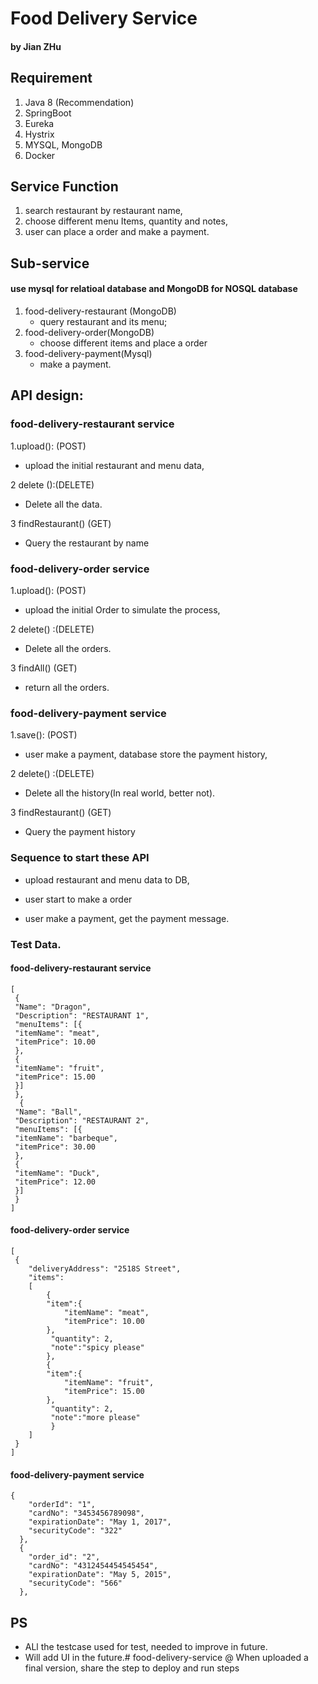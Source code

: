 # Food Delivery Service
#### by Jian ZHu


## Requirement
1. Java 8 (Recommendation)
2. SpringBoot
3. Eureka
4. Hystrix
5. MYSQL, MongoDB
6. Docker

## Service Function
1. search restaurant by restaurant name,
2. choose different menu Items, quantity and notes,
3. user can place a order and make a payment.



## Sub-service
#### use mysql for relatioal database and MongoDB for NOSQL database


1. food-delivery-restaurant (MongoDB)
     * query restaurant and its menu;
2. food-delivery-order(MongoDB)
     * choose different items and place a order
3. food-delivery-payment(Mysql)
     * make a payment. 
     
## API design:

### food-delivery-restaurant service
1.upload(): (POST)
   * upload the initial restaurant and menu data,

2 delete ():(DELETE)
   * Delete all the data.
   
3 findRestaurant() (GET)
   * Query the restaurant by name
   
### food-delivery-order service

1.upload(): (POST)
   * upload the initial Order to simulate the process,

2 delete() :(DELETE)
   * Delete all the orders.
   
3 findAll() (GET)
   * return all the orders.
   

### food-delivery-payment service
1.save(): (POST)
   * user make a payment, database store the payment history,

2 delete() :(DELETE)
   * Delete all the history(In real world, better not).
   
3 findRestaurant() (GET)
   * Query the payment history

### Sequence to start these API
   * upload restaurant and menu data to DB,
   
   * user start to make a order
   
   * user make a payment, get the payment message.
   
   
### Test Data.

#### food-delivery-restaurant service
```
[
 {
 "Name": "Dragon",
 "Description": "RESTAURANT 1",
 "menuItems": [{
 "itemName": "meat",
 "itemPrice": 10.00
 },
 {
 "itemName": "fruit",
 "itemPrice": 15.00
 }]
 },
  {
 "Name": "Ball",
 "Description": "RESTAURANT 2",
 "menuItems": [{
 "itemName": "barbeque",
 "itemPrice": 30.00
 },
 {
 "itemName": "Duck",
 "itemPrice": 12.00
 }]
 }
]
```

#### food-delivery-order service

```
[
 {
	"deliveryAddress": "2518S Street",
	"items": 
	[
		{
		"item":{
			"itemName": "meat",
			"itemPrice": 10.00
		},
		 "quantity": 2,
		 "note":"spicy please"
		},
		{
		"item":{
			"itemName": "fruit",
			"itemPrice": 15.00
		},
		 "quantity": 2,
		 "note":"more please"
		 }
	]
 }
]

```
#### food-delivery-payment service

```
{
    "orderId": "1",
    "cardNo": "3453456789098",
    "expirationDate": "May 1, 2017",
    "securityCode": "322"
  },
  {
    "order_id": "2",
    "cardNo": "4312454454545454",
    "expirationDate": "May 5, 2015",
    "securityCode": "566"
  },
```

## PS
* ALl the testcase used for test, needed to improve in future.
* Will add UI in the future.# food-delivery-service
@ When uploaded a final version, share the step to deploy and run steps
